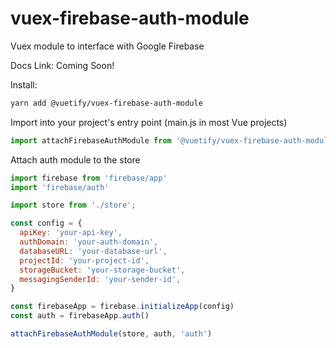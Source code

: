 # vuex-firebase-auth-module

Vuex module to interface with Google Firebase

Docs Link: Coming Soon!

Install:
```bash
yarn add @vuetify/vuex-firebase-auth-module
```

Import into your project's entry point (main.js in most Vue projects)
```js
import attachFirebaseAuthModule from '@vuetify/vuex-firebase-auth-module';
```

Attach auth module to the store
```js
import firebase from 'firebase/app'
import 'firebase/auth'

import store from './store';

const config = {
  apiKey: 'your-api-key',
  authDomain: 'your-auth-domain',
  databaseURL: 'your-database-url',
  projectId: 'your-project-id',
  storageBucket: 'your-storage-bucket',
  messagingSenderId: 'your-sender-id',
}

const firebaseApp = firebase.initializeApp(config)
const auth = firebaseApp.auth()

attachFirebaseAuthModule(store, auth, 'auth')
```
